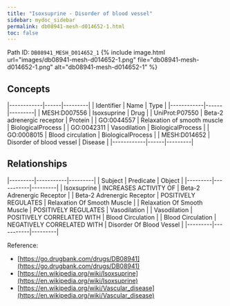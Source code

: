 ```yaml
---
title: "Isoxsuprine - Disorder of blood vessel"
sidebar: mydoc_sidebar
permalink: db08941-mesh-d014652-1.html
toc: false 
---
```



Path ID: `DB08941_MESH_D014652_1`
{% include image.html url="images/db08941-mesh-d014652-1.png" file="db08941-mesh-d014652-1.png" alt="db08941-mesh-d014652-1" %}

## Concepts

|------------|------|---------|
| Identifier | Name | Type    |
|------------|------|---------|
| MESH:D007556 | Isoxsuprine | Drug |
| UniProt:P07550 | Beta-2 adrenergic receptor | Protein |
| GO:0044557 | Relaxation of smooth muscle | BiologicalProcess |
| GO:0042311 | Vasodilation | BiologicalProcess |
| GO:0008015 | Blood circulation | BiologicalProcess |
| MESH:D014652 | Disorder of blood vessel | Disease |
|------------|------|---------|

## Relationships

|---------|-----------|---------|
| Subject | Predicate | Object  |
|---------|-----------|---------|
| Isoxsuprine | INCREASES ACTIVITY OF | Beta-2 Adrenergic Receptor |
| Beta-2 Adrenergic Receptor | POSITIVELY REGULATES | Relaxation Of Smooth Muscle |
| Relaxation Of Smooth Muscle | POSITIVELY REGULATES | Vasodilation |
| Vasodilation | POSITIVELY CORRELATED WITH | Blood Circulation |
| Blood Circulation | NEGATIVELY CORRELATED WITH | Disorder Of Blood Vessel |
|---------|-----------|---------|

Reference: 
  - [https://go.drugbank.com/drugs/DB08941](https://go.drugbank.com/drugs/DB08941)
  - [https://en.wikipedia.org/wiki/Isoxsuprine](https://en.wikipedia.org/wiki/Isoxsuprine)
  - [https://en.wikipedia.org/wiki/Vascular_disease](https://en.wikipedia.org/wiki/Vascular_disease)

